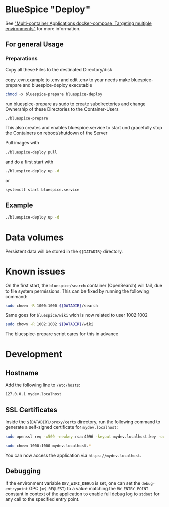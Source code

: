 # BlueSpice "Deploy"

See ["Multi-container Applications docker-compose, Targeting multiple environments"](https://learn.microsoft.com/en-us/dotnet/architecture/microservices/multi-container-microservice-net-applications/multi-container-applications-docker-compose#targeting-multiple-environments) for more information.

## For general Usage

### Preparations
Copy all these Files to the destinated Directory/disk

copy .evn.example to .env and edit .env to your needs
make bluespice-prepare and bluespice-deploy executable

```sh
chmod +x bluespice-prepare bluespice-deploy

```

run bluespice-prepare as sudo to create subdirectories and change Ownership of these Directories to the Container-Users

```sh
./bluespice-prepare
```

This also creates and enables  bluespice.service to start und gracefully stop the Containers on reboot/shutdown of the Server

Pull images with
```sh
./bluespice-deploy pull
```
and do a first start with

```sh
./bluespice-deploy up -d
```
or 
```sh
systemctl start bluespice.service
```



## Example

```sh
./bluespice-deploy up -d
```

# Data volumes

Persistent data will be stored in the `${DATADIR}` directory.

# Known issues
On the first start, the `bluespice/search` container (OpenSearch) will fail, due to file system permissions. This can be fixed by running the following command:

```sh
sudo chown -R 1000:1000 ${DATADIR}/search
```
Same goes for `bluespice/wiki` wich is now related to user 1002:1002
```sh
sudo chown -R 1002:1002 ${DATADIR}/wiki
```
The bluespice-prepare script cares for this in advance

# Development

## Hostname
Add the following line to `/etc/hosts`:

```sh
127.0.0.1 mydev.localhost
```

## SSL Certificates
Inside the `${DATADIR}/proxy/certs` directory, run the following command to generate a self-signed certificate for `mydev.localhost`:

```sh
sudo openssl req -x509 -newkey rsa:4096 -keyout mydev.localhost.key -out mydev.localhost.crt -sha256 -days 3650 -nodes -subj "/C=XX/ST=StateName/L=CityName/O=CompanyName/OU=CompanySectionName/CN=CommonNameOrHostname"

sudo chown 1000:1000 mydev.localhost.*
```

You can now access the application via `https://mydev.localhost`.

## Debugging
If the environment variable `DEV_WIKI_DEBUG` is set, one can set the `debug-entrypoint` GPC (=`$_REQUEST`) to a value matching the `MW_ENTRY_POINT` constant in context of the application to enable full debug log to `stdout` for any call to the specified entry point.
